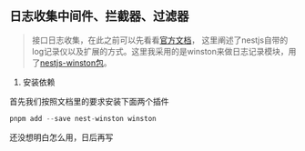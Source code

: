 ## 日志收集中间件、拦截器、过滤器

> 接口日志收集，在此之前可以先看看[官方文档](https://docs.nestjs.com/techniques/logger#logger)， 这里阐述了nestjs自带的log记录仪以及扩展的方式。这里我采用的是winston来做日志记录模块，用了[nestjs-winston包](https://github.com/gremo/nest-winston)。

1. 安装依赖

首先我们按照文档里的要求安装下面两个插件
```js
pnpm add --save nest-winston winston
```



还没想明白怎么用，日后再写